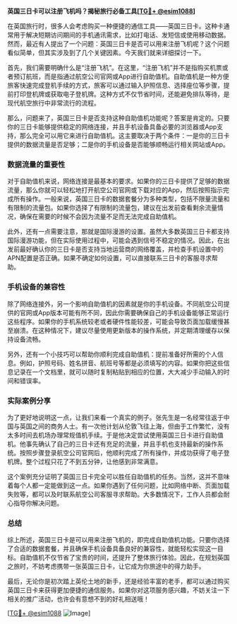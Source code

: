 **英国三日卡可以注册飞机吗？揭秘旅行必备工具[[TG💪+ @esim1088](https://t.me/s/esim1088)]**

在英国旅行时，很多人会考虑购买一种便捷的通信工具——英国三日卡。这种卡通常用于解决短期访问期间的手机通讯需求，比如打电话、发短信或使用移动数据。然而，最近有人提出了一个问题：英国三日卡是否可以用来注册飞机呢？这个问题看似简单，但其实涉及到了几个关键因素。今天我们就来详细探讨一下。

首先，我们需要明确什么是“注册飞机”。在这里，“注册飞机”并不是指购买机票或者预订航班，而是指通过航空公司官网或App进行自助值机。自助值机是一种方便旅客快速完成登机手续的方式，旅客可以通过输入护照信息、选择座位等步骤，提前打印登机牌或获取电子登机牌。这种方式不仅节省时间，还能避免排队等待，是现代航空旅行中非常流行的流程。

那么，问题来了，英国三日卡是否支持这种自助值机功能呢？答案是肯定的。只要你的三日卡能够提供稳定的网络连接，并且手机设备具备必要的浏览器或App支持，那么完全可以用它来进行自助值机。这主要取决于两个条件：一是你的三日卡提供的数据流量是否足够；二是你的手机设备是否能够顺畅运行相关网站或App。

### 数据流量的重要性

对于自助值机来说，网络连接是最基本的要求。如果你的三日卡提供了足够的数据流量，那么你就可以轻松地打开航空公司官网或下载对应的App，然后按照指示完成所有操作。一般来说，英国三日卡的数据套餐分为多种类型，包括不限量流量和有限制的流量包。如果你选择了有限制的流量包，建议在出发前查看剩余流量情况，确保在需要的时候不会因为流量不足而无法完成自助值机。

此外，还有一点需要注意，那就是国际漫游的设置。虽然大多数英国三日卡都支持国际漫游功能，但在实际使用过程中，可能会遇到信号不稳定的情况。因此，在出发前最好确认你的三日卡是否支持当地运营商的网络覆盖，并检查手机设置中的APN配置是否正确。如果不确定如何设置，可以直接联系三日卡的客服寻求帮助。

### 手机设备的兼容性

除了网络连接外，另一个影响自助值机的因素就是你的手机设备。不同航空公司提供的官网或App版本可能有所不同，因此你需要确保自己的手机设备能够正常运行这些程序。如果你的手机系统较老或者硬件性能较差，可能会导致页面加载缓慢甚至崩溃。在这种情况下，建议尽量使用更新版本的操作系统，并定期清理缓存以保持设备流畅。

另外，还有一个小技巧可以帮助你顺利完成自助值机：提前准备好所需的个人信息。例如，护照号码、姓名拼音、航班号等都是必须填写的内容。如果你把这些信息记录在一个文档里，就可以随时复制粘贴到相应的位置，大大减少手动输入的时间和错误率。

### 实际案例分享

为了更好地说明这一点，让我们来看一个真实的例子。张先生是一名经常往返于中国与英国之间的商务人士。有一次他计划从伦敦飞往上海，但由于工作繁忙，没有太多时间去机场办理常规值机手续。于是他决定尝试使用英国三日卡进行自助值机。他事先确认了自己的三日卡还有充足的流量，并且手机也支持最新的操作系统。按照步骤登录航空公司官网后，他顺利完成了所有操作，并成功获得了电子登机牌。整个过程只花了不到五分钟，让他感到非常满意。

这个案例充分证明了英国三日卡完全可以胜任自助值机的任务。当然，这并不意味着每个人都一定能做到这一点。如果你遇到了任何问题，比如网络中断、页面加载失败等，都可以及时联系航空公司客服寻求帮助。大多数情况下，工作人员都会耐心指导你解决问题。

### 总结

综上所述，英国三日卡是可以用来注册飞机的，即完成自助值机功能。只要你选择了合适的数据套餐，并且确保手机设备具备良好的兼容性，就能轻松实现这一目标。自助值机不仅节省了宝贵的时间，还提升了整体旅行体验。因此，在规划英国之旅时，不妨考虑携带一张英国三日卡，让它成为你旅途中的得力助手。

最后，无论你是初次踏上英伦土地的新手，还是经验丰富的老手，都可以通过购买英国三日卡来获得更加便捷的通信服务。如果你对这项服务感兴趣，不妨关注一下相关的推广活动，也许会有意想不到的好礼相送哦！

[[TG💪+ @esim1088](https://t.me/s/esim1088) ![Image](https://i.postimg.cc/4NQfJmqS/Snipaste-2025-05-13-00-14-12.png)]